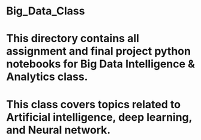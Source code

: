 # Big_Data_Class
# This directory contains all assignment and final project python notebooks for Big Data Intelligence & Analytics class.
# This class covers topics related to Artificial intelligence, deep learning, and Neural network.
